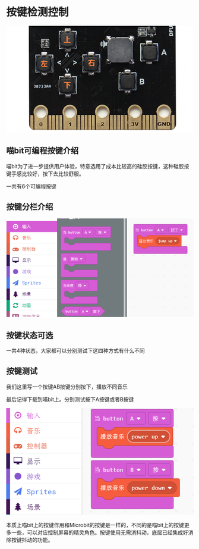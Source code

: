 # 按键检测控制

![](./image/c04_05.png)

## 喵bit可编程按键介绍

喵bit为了进一步提供用户体验，特意选用了成本比较高的硅胶按键，这种硅胶按键手感比较好，按下去比较舒服。

一共有6个可编程按键


## 按键分栏介绍


![](./image/c04_01.png)

## 按键状态可选

一共4种状态，大家都可以分别测试下这四种方式有什么不同

## 按键测试

我们这里写一个按键AB按键分别按下，播放不同音乐

最后记得下载到喵bit上。分别测试按下A按键或者B按键

![](./image/c04_06.png)

本质上喵bit上的按键作用和Microbit的按键是一样的，不同的是喵bit上的按键更多一些，可以对应控制屏幕的精灵角色。按键使用无需消抖动，底层已经集成好消除按键抖动的功能。
